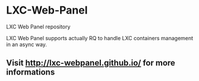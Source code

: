 LXC-Web-Panel
=============

LXC Web Panel repository

LXC Web Panel supports actually RQ to handle LXC containers management in an async way.

## Visit http://lxc-webpanel.github.io/ for more informations
